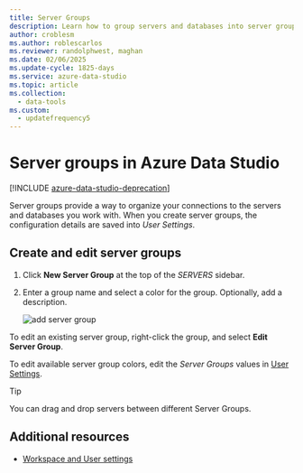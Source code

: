 ```yaml
---
title: Server Groups
description: Learn how to group servers and databases into server groups and assign colors to the groups. You can drag and drop servers into the proper groups.
author: croblesm
ms.author: roblescarlos
ms.reviewer: randolphwest, maghan
ms.date: 02/06/2025
ms.update-cycle: 1825-days
ms.service: azure-data-studio
ms.topic: article
ms.collection:
  - data-tools
ms.custom:
  - updatefrequency5
---
```


# Server groups in Azure Data Studio

[!INCLUDE [azure-data-studio-deprecation](includes/azure-data-studio-deprecation.md)]

Server groups provide a way to organize your connections to the servers and databases you work with. When you create server groups, the configuration details are saved into *User Settings*.

## Create and edit server groups

1. Click **New Server Group** at the top of the *SERVERS* sidebar.
2. Enter a group name and select a color for the group. Optionally, add a description.

   ![add server group](./media/server-groups/add-server-group.png)

To edit an existing server group, right-click the group, and select **Edit Server Group**.

To edit available server group colors, edit the *Server Groups* values in [User Settings](settings.md).

> [!TIP]
> You can drag and drop servers between different Server Groups.



## Additional resources
- [Workspace and User settings](settings.md)
